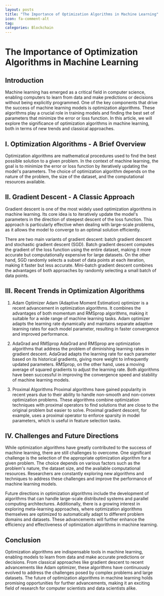 ```yaml
---
layout: posts
title: "The Importance of Optimization Algorithms in Machine Learning"
icon: fa-comment-alt
tag:      
categories: Blockchain
---
```



# The Importance of Optimization Algorithms in Machine Learning

## Introduction
Machine learning has emerged as a critical field in computer science, enabling computers to learn from data and make predictions or decisions without being explicitly programmed. One of the key components that drive the success of machine learning models is optimization algorithms. These algorithms play a crucial role in training models and finding the best set of parameters that minimize the error or loss function. In this article, we will explore the significance of optimization algorithms in machine learning, both in terms of new trends and classical approaches.

## I. Optimization Algorithms - A Brief Overview
Optimization algorithms are mathematical procedures used to find the best possible solution to a given problem. In the context of machine learning, the goal is to minimize the error or loss function by iteratively updating the model's parameters. The choice of optimization algorithm depends on the nature of the problem, the size of the dataset, and the computational resources available.

## II. Gradient Descent - A Classic Approach
Gradient descent is one of the most widely used optimization algorithms in machine learning. Its core idea is to iteratively update the model's parameters in the direction of steepest descent of the loss function. This approach is particularly effective when dealing with large-scale problems, as it allows the model to converge to an optimal solution efficiently.

There are two main variants of gradient descent: batch gradient descent and stochastic gradient descent (SGD). Batch gradient descent computes the gradient of the loss function using the entire dataset, making it more accurate but computationally expensive for large datasets. On the other hand, SGD randomly selects a subset of data points at each iteration, making it faster but less accurate. Mini-batch gradient descent combines the advantages of both approaches by randomly selecting a small batch of data points.

## III. Recent Trends in Optimization Algorithms
1. Adam Optimizer
Adam (Adaptive Moment Estimation) optimizer is a recent advancement in optimization algorithms. It combines the advantages of both momentum and RMSprop algorithms, making it suitable for a wide range of machine learning tasks. Adam optimizer adapts the learning rate dynamically and maintains separate adaptive learning rates for each model parameter, resulting in faster convergence and improved performance.

2. AdaGrad and RMSprop
AdaGrad and RMSprop are optimization algorithms that address the problem of diminishing learning rates in gradient descent. AdaGrad adapts the learning rate for each parameter based on its historical gradients, giving more weight to infrequently updated parameters. RMSprop, on the other hand, uses a moving average of squared gradients to adjust the learning rate. Both algorithms have been successful in improving the convergence speed and stability of machine learning models.

3. Proximal Algorithms
Proximal algorithms have gained popularity in recent years due to their ability to handle non-smooth and non-convex optimization problems. These algorithms combine optimization techniques with proximal operators to find solutions that are close to the original problem but easier to solve. Proximal gradient descent, for example, uses a proximal operator to enforce sparsity in model parameters, which is useful in feature selection tasks.

## IV. Challenges and Future Directions
While optimization algorithms have greatly contributed to the success of machine learning, there are still challenges to overcome. One significant challenge is the selection of the appropriate optimization algorithm for a given problem. The choice depends on various factors such as the problem's nature, the dataset size, and the available computational resources. Researchers are constantly exploring new algorithms and techniques to address these challenges and improve the performance of machine learning models.

Future directions in optimization algorithms include the development of algorithms that can handle large-scale distributed systems and parallel computing architectures. Additionally, there is a growing interest in exploring meta-learning approaches, where optimization algorithms themselves are optimized to automatically adapt to different problem domains and datasets. These advancements will further enhance the efficiency and effectiveness of optimization algorithms in machine learning.

## Conclusion
Optimization algorithms are indispensable tools in machine learning, enabling models to learn from data and make accurate predictions or decisions. From classical approaches like gradient descent to recent advancements like Adam optimizer, these algorithms have continuously evolved to address the challenges posed by complex problems and large datasets. The future of optimization algorithms in machine learning holds promising opportunities for further advancements, making it an exciting field of research for computer scientists and data scientists alike.